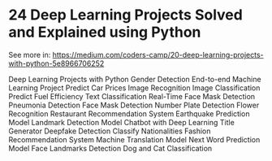 # 24 Deep Learning Projects Solved and Explained using Python

See more in: https://medium.com/coders-camp/20-deep-learning-projects-with-python-5e8966706252

Deep Learning Projects with Python
Gender Detection
End-to-end Machine Learning Project
Predict Car Prices
Image Recognition
Image Classification
Predict Fuel Efficiency
Text Classification
Real-Time Face Mask Detection
Pneumonia Detection
Face Mask Detection
Number Plate Detection
Flower Recognition
Restaurant Recommendation System
Earthquake Prediction Model
Landmark Detection Model
Chatbot with Deep Learning
Title Generator
Deepfake Detection
Classify Nationalities
Fashion Recommendation System
Machine Translation Model
Next Word Prediction Model
Face Landmarks Detection
Dog and Cat Classification
